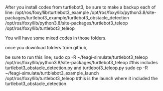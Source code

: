 After you install codes from turtlebot3, be sure to make a backup each of line:
/opt/ros/foxy/lib/turtlebot3_example
/opt/ros/foxy/lib/python3.8/site-packages/turtlebot3_example/turtlebot3_obstacle_detection
/opt/ros/foxy/lib/python3.8/site-packages/turtlebot3_teleop
/opt/ros/foxy/lib/turtlebot3_teleop

You will have some mixed codes in those folders.

once you download folders from github,

be sure to run this line;
sudo cp -R ~/feagi-simulate/turtlebot3_teleop /opt/ros/foxy/lib/python3.8/site-packages/turtlebot3_teleop #this includes turtlebot3_obstacle_detection.py and turtlebot3_teleop.py
sudo cp -R ~/feagi-simulate/turtblebot3_example_launch /opt/ros/foxy/lib/turtlebot3_teleop #this is the launch where it included the turtlebot3_obstacle_detection



